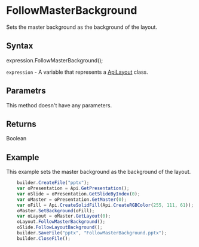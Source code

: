 # FollowMasterBackground

Sets the master background as the background of the layout.

## Syntax

expression.FollowMasterBackground();

`expression` - A variable that represents a [ApiLayout](../ApiLayout.md) class.

## Parametrs

This method doesn't have any parameters.

## Returns

Boolean

## Example

This example sets the master background as the background of the layout.

```javascript
	builder.CreateFile("pptx");
	var oPresentation = Api.GetPresentation();
	var oSlide = oPresentation.GetSlideByIndex(0);
	var oMaster = oPresentation.GetMaster(0);
	var oFill = Api.CreateSolidFill(Api.CreateRGBColor(255, 111, 61));
	oMaster.SetBackground(oFill);
	var oLayout = oMaster.GetLayout(0);
	oLayout.FollowMasterBackground();
	oSlide.FollowLayoutBackground();
	builder.SaveFile("pptx", "FollowMasterBackground.pptx");
	builder.CloseFile();
```